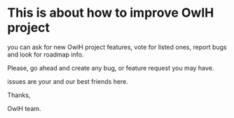 # This is about how to improve OwlH project

you can ask for new OwlH project features, vote for listed ones, report bugs and look for roadmap info. 

Please, go ahead and create any bug, or feature request you may have. 

issues are your and our best friends here.


Thanks, 

OwlH team.
